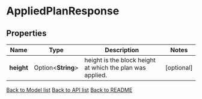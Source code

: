 # AppliedPlanResponse

## Properties

Name | Type | Description | Notes
------------ | ------------- | ------------- | -------------
**height** | Option<**String**> | height is the block height at which the plan was applied. | [optional]

[Back to Model list](../README.md#documentation-for-models) [Back to API list](../README.md#documentation-for-api-endpoints) [Back to README](../README.md)


